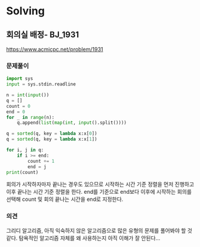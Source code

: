 # Solving

## 회의실 배정- BJ_1931
https://www.acmicpc.net/problem/1931
### 문제풀이
```python
import sys
input = sys.stdin.readline

n = int(input())
q = []
count = 0
end = 0
for _ in range(n):
    q.append(list(map(int, input().split())))

q = sorted(q, key = lambda x:x[0])
q = sorted(q, key = lambda x:x[1])

for i, j in q:
    if i >= end:
        count += 1
        end = j
print(count)
```
회의가 시작하자마자 끝나는 경우도 있으므로 시작하는 시간 기준 정렬을 먼저 진행하고 이후 끝나는 시간 기준 정렬을 한다. end를 기준으로 end보다 이후에 시작하는 회의를 선택해 count 및 회의 끝나는 시간을 end로 지정한다.
### 의견
그리디 알고리즘, 아직 익숙하지 않은 알고리즘으로 많은 유형의 문제를 풀어봐야 할 것 같다. 
탐욕적인 알고리즘 자체를 왜 사용하는지 아직 이해가 잘 안된다...